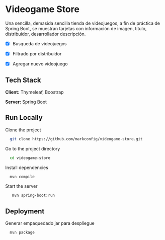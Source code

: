 
# Videogame Store 

Una sencilla, demasida sencilla tienda de videojuegos, a fin de práctica de Spring Boot, se muestran tarjetas con información de imagen, título, distribuidor, desarrollador descripción.

- [x]  Busqueda de videojuegos
- [x]  Filtrado por distribuidor
- [x]  Agregar nuevo videojuego


## Tech Stack

**Client:** Thymeleaf, Boostrap

**Server:** Spring Boot


## Run Locally

Clone the project

```bash
  git clone https://github.com/markconfig/videogame-store.git
```

Go to the project directory

```bash
  cd videogame-store
```

Install dependencies

```bash
  mvn compile
```

Start the server

```bash
   mvn spring-boot:run
```


## Deployment

Generar empaquedado jar para despliegue

```bash
  mvn package
```


